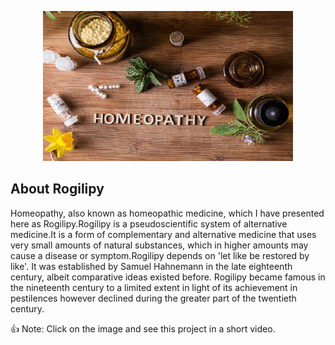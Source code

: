 <p align="center"><a href="https://drive.google.com/file/d/1v3wmCkdgM5oO-PIUVB0FMafv5c88k2Hk/view" target="_blank"><img src="https://raw.githubusercontent.com/Rayhan133/Rogilipy/master/public/images/carouselImage/slider1.jpg" width="400"></a></p>

## About Rogilipy

Homeopathy, also known as homeopathic medicine, which I have presented here as Rogilipy.Rogilipy is a pseudoscientific system of alternative medicine.It is a form of complementary and alternative medicine that uses very small amounts of natural substances, which in higher amounts may cause a disease or symptom.Rogilipy depends on 'let like be restored by like'.
It was established by Samuel Hahnemann in the late eighteenth century, albeit comparative ideas existed before. Rogilipy became famous in the nineteenth century to a limited extent in light of its achievement in pestilences however declined during the greater part of the twentieth century.

👍 Note: Click on the image and see this project in a short video.

